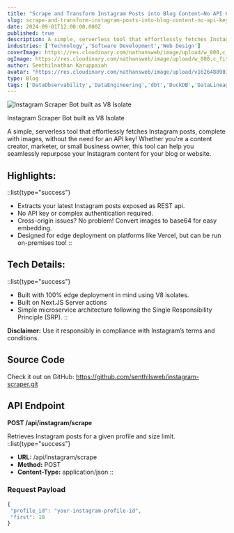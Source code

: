 ```yaml
---
title: "Scrape and Transform Instagram Posts into Blog Content—No API Key Needed"
slug: scrape-and-transform-instagram-posts-into-blog-content-no-api-key-needed
date: 2024-09-01T12:00:00.000Z
published: true
description: A simple, serverless tool that effortlessly fetches Instagram posts, complete with images, without the need for an API key! Whether you're a content creator, marketer, or small business owner, this tool can help you seamlessly repurpose your Instagram content for your blog or website.
industries: ['Technology','Software Development','Web Design']
coverImage: https://res.cloudinary.com/nathansweb/image/upload/w_800,c_fit,l_text:Arial_60_bold:Scrape%20and%20Transform%20Instagram%20Posts%20into%20Blog%20Content-No%20API%20Key%20Needed,g_north_east,x_30,y_40/v1711924071/senthilsweb-scl-card-template_cyxogj.webp
ogImage: https://res.cloudinary.com/nathansweb/image/upload/w_800,c_fit,l_text:Arial_60_bold:Scrape%20and%20Transform%20Instagram%20Posts%20into%20Blog%20Content-No%20API%20Key%20Needed,g_north_east,x_30,y_40/v1711924071/senthilsweb-scl-card-template_cyxogj.webp
author: Senthilnathan Karuppaiah
avatar: "https://res.cloudinary.com/nathansweb/image/upload/v1626488903/profile/Senthil-profile-picture-01_al07i5.jpg"
type: Blog
tags: ['DataObservability','DataEngineering','dbt','DuckDB','DataLineage','Analytics','DataLake','BusinessMetadataManagement','Vue.js','Nuxt.js','Open Source','Web Development','Low Code Platform']
---
```

![Instagram Scraper Bot built as V8 Isolate](/i/blog/Scrape_and_Transform_Instagram_Posts_into_Blog_banner.jpg)
<div class="relative flex items-center">Instagram Scraper Bot built as V8 Isolate</div>

A simple, serverless tool that effortlessly fetches Instagram posts, complete with images, without the need for an API key! Whether you're a content creator, marketer, or small business owner, this tool can help you seamlessly repurpose your Instagram content for your blog or website.

## Highlights:
::list{type="success"}
- Extracts your latest Instagram posts exposed as REST api.
- No API key or complex authentication required.
- Cross-origin issues? No problem! Convert images to base64 for easy embedding.
- Designed for edge deployment on platforms like Vercel, but can be run on-premises too!
:: 

## Tech Details:
::list{type="success"}
- Built with 100% edge deployment in mind using V8 isolates.
- Built on Next.JS Server actions
- Simple microservice architecture following the Single Responsibility Principle (SRP).
::

**Disclaimer:** Use it responsibly in compliance with Instagram’s terms and conditions.

## Source Code

Check it out on GitHub: https://github.com/senthilsweb/instagram-scraper.git


## API Endpoint

**POST /api/instagram/scrape**

Retrieves Instagram posts for a given profile and size limit.
::list{type="success"}
- **URL:** /api/instagram/scrape
- **Method:** POST
- **Content-Type:** application/json
::

### Request Payload

```javascript
{
 "profile_id": "your-instagram-profile-id",
 "first": 10
}
```